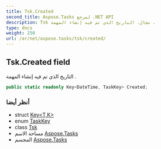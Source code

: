 ```yaml
---
title: Tsk.Created
second_title: Aspose.Tasks لمرجع .NET API
description: Tsk مجال. التاريخ الذي تم فيه إنشاء المهمة .
type: docs
weight: 250
url: /ar/net/aspose.tasks/tsk/created/
---
```

## Tsk.Created field

التاريخ الذي تم فيه إنشاء المهمة .

```csharp
public static readonly Key<DateTime, TaskKey> Created;
```

### أنظر أيضا

* struct [Key&lt;T,K&gt;](../../key-2/)
* enum [TaskKey](../../taskkey/)
* class [Tsk](../)
* مساحة الاسم [Aspose.Tasks](../../tsk/)
* المجسم [Aspose.Tasks](../../../)


